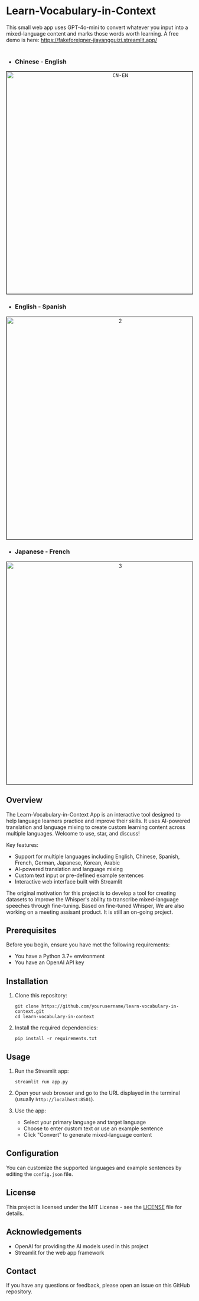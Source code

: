# Learn-Vocabulary-in-Context

This small web app uses GPT-4o-mini to convert whatever you input into a mixed-language content and marks those words worth learning.
A free demo is here: https://fakeforeigner-jiayangguizi.streamlit.app/
<br><br>
- ### Chinese - English
<div style="text-align: center;">
  <kbd> <img src="https://github.com/user-attachments/assets/3a653c3e-797b-4fed-ab03-5215d692f767" alt="CN-EN" width=600 style="border: 1px solid black;"> <kbd>
</div>

- ### English - Spanish
<div style="text-align: center;">
  <img src="https://github.com/user-attachments/assets/4d5bcb1e-85bc-4669-9ded-cc19a9798857" alt="2" width=600 style="border: 1px solid black;">
</div>

- ### Japanese - French
<div style="text-align: center;">
  <img src="https://github.com/user-attachments/assets/35905edd-63e3-4f8e-9b32-43021e24befa" alt="3" width=600 style="border: 1px solid black;">
</div>


## Overview

The Learn-Vocabulary-in-Context App is an interactive tool designed to help language learners practice and improve their skills. It uses AI-powered translation and language mixing to create custom learning content across multiple languages. Welcome to use, star, and discuss!

Key features:
- Support for multiple languages including English, Chinese, Spanish, French, German, Japanese, Korean, Arabic
- AI-powered translation and language mixing
- Custom text input or pre-defined example sentences
- Interactive web interface built with Streamlit

The original motivation for this project is to develop a tool for creating datasets to improve the Whisper's ability to transcribe mixed-language speeches through fine-tuning.
Based on fine-tuned Whisper, We are also working on a meeting assisant product. It is still an on-going project.


## Prerequisites

Before you begin, ensure you have met the following requirements:
- You have a Python 3.7+ environment
- You have an OpenAI API key

## Installation

1. Clone this repository:
   ```
   git clone https://github.com/yourusername/learn-vocabulary-in-context.git
   cd learn-vocabulary-in-context
   ```

2. Install the required dependencies:
   ```
   pip install -r requirements.txt
   ```

## Usage

1. Run the Streamlit app:
   ```
   streamlit run app.py
   ```

2. Open your web browser and go to the URL displayed in the terminal (usually `http://localhost:8501`).

3. Use the app:
   - Select your primary language and target language
   - Choose to enter custom text or use an example sentence
   - Click "Convert" to generate mixed-language content

## Configuration

You can customize the supported languages and example sentences by editing the `config.json` file.


## License

This project is licensed under the MIT License - see the [LICENSE](LICENSE) file for details.

## Acknowledgements

- OpenAI for providing the AI models used in this project
- Streamlit for the web app framework

## Contact

If you have any questions or feedback, please open an issue on this GitHub repository.
